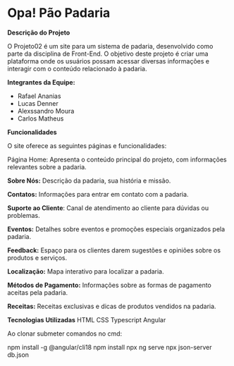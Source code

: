 # Opa! Pão Padaria


**Descrição do Projeto**

O Projeto02 é um site para um sistema de padaria, desenvolvido como parte da disciplina de Front-End. O objetivo deste projeto é criar uma plataforma onde os usuários possam acessar diversas informações e interagir com o conteúdo relacionado à padaria.

**Integrantes da Equipe:**

- Rafael Ananias
- Lucas Denner
- Alexssandro Moura
- Carlos Matheus

**Funcionalidades**

O site oferece as seguintes páginas e funcionalidades:

Página Home: Apresenta o conteúdo principal do projeto, com informações relevantes sobre a padaria.

**Sobre Nós:** Descrição da padaria, sua história e missão.

**Contatos:** Informações para entrar em contato com a padaria.

**Suporte ao Cliente**: Canal de atendimento ao cliente para dúvidas ou problemas.

**Eventos:** Detalhes sobre eventos e promoções especiais organizados pela padaria.

**Feedback:** Espaço para os clientes darem sugestões e opiniões sobre os produtos e serviços.

**Localização:** Mapa interativo para localizar a padaria.

**Métodos de Pagamento:** Informações sobre as formas de pagamento aceitas pela padaria.

**Receitas:** Receitas exclusivas e dicas de produtos vendidos na padaria.


**Tecnologias Utilizadas**
HTML
CSS
Typescript
Angular

Ao clonar submeter comandos no cmd:

npm install -g @angular/cli18
npm install
npx ng serve
npx json-server db.json
